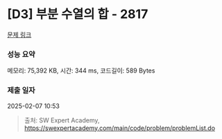 # [D3] 부분 수열의 합 - 2817 

[문제 링크](https://swexpertacademy.com/main/code/problem/problemDetail.do?contestProbId=AV7IzvG6EksDFAXB) 

### 성능 요약

메모리: 75,392 KB, 시간: 344 ms, 코드길이: 589 Bytes

### 제출 일자

2025-02-07 10:53



> 출처: SW Expert Academy, https://swexpertacademy.com/main/code/problem/problemList.do